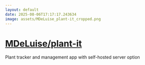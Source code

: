 ```yaml
---
layout: default
date: 2025-08-06T17:17:17.243634
image: assets/MDeLuise_plant-it_cropped.png
---
```


# [MDeLuise/plant-it](https://github.com/MDeLuise/plant-it)

Plant tracker and management app with self-hosted server option
